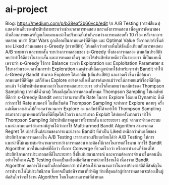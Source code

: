 # ai-project
Blog: https://medium.com/p/b38eaf3b66vcb/edit
\n
A/B Testing (กราฟสีแดง) แสดงค่าเฉลี่ยของประสิทธิภาพระหว่างช่วงเวลาการทดสอบ และหลังการทดสอบ เพื่อดูการพัฒนาของตัวเลือกภาพยนตร์ที่ถูกเลือกมาแนะนำในปริมาณที่เท่ากันระหว่างการทดสอบทั้ง 10 เรื่อง หลังจากการทดสอบ พบว่า Star Wars ถูกเลือกเป็นภาพยนตร์ที่ดีที่สุด และ Optimal Value วัดจากเปอร์เซ็นต์ของ Liked
ส่วนผลของ ε-Greedy (กราฟสีฟ้า) ให้ผลดีกว่าอย่างเห็นได้ชัดเมื่อเทียบกับการทดสอบ A/B ระยะยาว และระยะสั้น ระหว่างการทดสอบของ ε-Greedy ทั้งสองการทดลอง ตามเส้นประสีฟ้าพบว่าทำได้ดีกว่าในระยะสั้น และการทดลองอื่นๆ พบว่าให้ประสิทธิภาพดีกว่าในระยะยาว ที่เป็นแบบนี้เพราะว่า ε-Greedy ใช้การ Balance ระหว่า Exploration และ Exploitation
Parameter ε ใช้บางส่วนของเวลาในการทำ Exploration และส่วนที่เลือกถูกนำมาใช้สำหรับการทำ Bandit ทำให้ ε-Greedy Bandit สามารถ Explore ได้มากขึ้น (เส้นประสีฟ้า) และรวดเร็วขึ้น เพื่อค้นหาภาพยนตร์ที่ดีที่สุด แต่ก็ยังคง Explore อย่างต่อเนื่องในการค้นหาแม้ว่าจะได้ภาพยนตร์เรื่องที่ดีที่สุดมาแล้ว จึงมีประสิทธิภาพมากกว่าในการทดสอบระยะยาว
อย่างไรก็ตามพบว่าผลลัพธ์ของ Thompson Sampling (กราฟสีน้ำตาล) ให้ผลดีสุดในการทดลองทั้งหมด Thompson Sampling ให้ผลลัพธ์ที่ดีกว่า ε-Greedy Bandit เพราะว่าสามารถปรับ Rate ในการ Explore ได้แบบ Dynamic ซึ่งดีกว่าการใช้ Rate แบบคงที่ ในขั้นเริ่มต้น Thompson Sampling จะทำการ Explore หลายๆ ครั้ง แต่เมื่อเวลาผ่านไปก็จะลดจำนวนการ Explore ลง ผลลัพธ์ที่ได้จะทำให้ Thompson Sampling สามารถระบุภาพยนตร์เรื่องที่ดีที่สุดได้เร็วกว่า และสามารถ Exploit ได้บ่อยครั้งมากกว่า ทำให้ Thompson Sampling มีประสิทธิภาพสูงกว่าทั้งระยะสั้น และระยะยาว
สรุป
จากการจำลองระบบแนะนำภาพยนตร์สามารถพิสูจน์ได้ว่าการใช้ Multi-armed Bandit Algorithm สามารถลด Regret ได้ เปอร์เซ็นต์สะสมของการแนะนำของ Bandit ที่ค่าเป็น Liked เหนือกว่าค่าเฉลี่ยของประสิทธิภาพการทดลองใน A/B Testing เราสามารถเปรียบเทียบได้ว่า A/B Testing ให้การแนะนำที่ไม่เหมาะสมจำนวนมากระหว่างการทดสอบ และต้องใช้เวลาในการแก้ไขนาน
การใช้ Bandit Algorithm อาจให้ผลลัพธ์ที่ดีกว่า ทั้งการ Converge ที่รวดเร็วกว่า หรือการทำงานที่ช้าแต่ให้ประสิทธิภาพการประมาลผลที่ดีในระยะยาว ซึ่งขึ้นกับสถานการณ์ และความต้องการจำเพาะในตอนนั้น อย่างไรก็ตาม A/B Testing ยังคงเป็นเครื่องมือที่สามารถนำมาใช้งานได้ เนื่องจาก Bandit Algorithm ลดการใช้งานตัวเลือกที่ด้อยกว่า ทำให้ต้องใช้เวลานานกว่าในการสร้างค่าสถิติที่สำคัญในการทำงานให้ได้ประสิทธิภาพ ซึ่งอาจเป็นข้อพิจารณาที่สำคัญ ท้ายที่สุดแล้วผู้ทำการทดสอบจะต้องเป็นผู้ตัดสินใจว่าจะใช้งาน Algorithm ไหนในสถานการณ์ที่กำหนด
